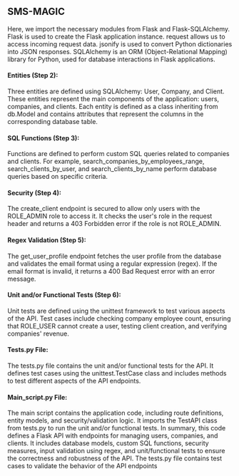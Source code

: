 ## SMS-MAGIC
Here, we import the necessary modules from Flask and Flask-SQLAlchemy.
Flask is used to create the Flask application instance.
request allows us to access incoming request data.
jsonify is used to convert Python dictionaries into JSON responses.
SQLAlchemy is an ORM (Object-Relational Mapping) library for Python, used for database interactions in Flask applications.

#### Entities (Step 2):

Three entities are defined using SQLAlchemy: User, Company, and Client.
These entities represent the main components of the application: users, companies, and clients.
Each entity is defined as a class inheriting from db.Model and contains attributes that represent the columns in the corresponding database table.

#### SQL Functions (Step 3):

Functions are defined to perform custom SQL queries related to companies and clients.
For example, search_companies_by_employees_range, search_clients_by_user, and search_clients_by_name perform database queries based on specific criteria.

#### Security (Step 4):

The create_client endpoint is secured to allow only users with the ROLE_ADMIN role to access it.
It checks the user's role in the request header and returns a 403 Forbidden error if the role is not ROLE_ADMIN.

#### Regex Validation (Step 5):

The get_user_profile endpoint fetches the user profile from the database and validates the email format using a regular expression (regex).
If the email format is invalid, it returns a 400 Bad Request error with an error message.

#### Unit and/or Functional Tests (Step 6):

Unit tests are defined using the unittest framework to test various aspects of the API.
Test cases include checking company employee count, ensuring that ROLE_USER cannot create a user, testing client creation, and verifying companies' revenue.

#### Tests.py File:

The tests.py file contains the unit and/or functional tests for the API.
It defines test cases using the unittest.TestCase class and includes methods to test different aspects of the API endpoints.

#### Main_script.py File:

The main script contains the application code, including route definitions, entity models, and security/validation logic.
It imports the TestAPI class from tests.py to run the unit and/or functional tests.
In summary, this code defines a Flask API with endpoints for managing users, companies, and clients. It includes database models, custom SQL functions, security measures, input validation using regex, and unit/functional tests to ensure the correctness and robustness of the API. The tests.py file contains test cases to validate the behavior of the API endpoints

